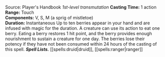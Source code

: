 Source: Player's Handbook
*1st-level transmutation*
**Casting Time:** 1 action  
**Range:** Touch  
**Components:** V, S, M (a sprig of mistletoe)  
**Duration:** Instantaneous
Up to ten berries appear in your hand and are infused with magic for the duration. A creature can use its action to eat one berry. Eating a berry restores 1 hit point, and the berry provides enough nourishment to sustain a creature for one day.
The berries lose their potency if they have not been consumed within 24 hours of the casting of this spell.
***Spell Lists.*** [[spells:druid|druid]], [[spells:ranger|ranger]]